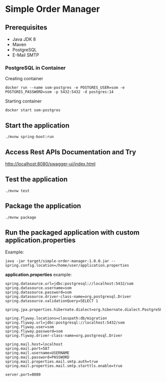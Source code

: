 # Simple Order Manager

## Prerequisites
- Java JDK 8
- Maven
- PostgreSQL
- E-Mail SMTP

### PostgreSQL in Container

Creating container

```
docker run --name som-postgres -e POSTGRES_USER=som -e POSTGRES_PASSWORD=som -p 5432:5432 -d postgres:14
```

Starting container

```
docker start som-postgres
```

## Start the application

```
./mvnw spring-boot:run
```

## Access Rest APIs Documentation and Try

[http://localhost:8080/swagger-ui/index.html](http://localhost:8080/swagger-ui/index.html)


## Test the application

```
./mvnw test
```

## Package the application

```
./mvnw package
```

## Run the packaged application with custom application.properties

Example:

```
java -jar target/simple-order-manager-1.0.0.jar --spring.config.location=/home/user/application.properties
```

**application.properties** example:

```
spring.datasource.url=jdbc:postgresql://localhost:5432/som
spring.datasource.username=som
spring.datasource.password=som
spring.datasource.driver-class-name=org.postgresql.Driver
spring.datasource.validationQuery=SELECT 1

spring.jpa.properties.hibernate.dialect=org.hibernate.dialect.PostgreSQLDialect

spring.flyway.locations=classpath:db/migration
spring.flyway.url=jdbc:postgresql://localhost:5432/som
spring.flyway.user=som
spring.flyway.password=som
spring.flyway.driver-class-name=org.postgresql.Driver

spring.mail.host=localhost
spring.mail.port=587
spring.mail.username=USERNAME
spring.mail.password=PASSWORD
spring.mail.properties.mail.smtp.auth=true
spring.mail.properties.mail.smtp.starttls.enable=true

server.port=8080


```
